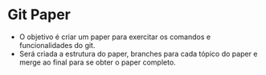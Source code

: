# Git Paper
* O objetivo é criar um paper para exercitar os comandos e funcionalidades do git.
* Será criada a estrutura do paper, branches para cada tópico do paper e merge ao final para se obter o paper completo.
